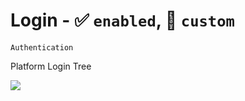 # Login - :white_check_mark: `enabled`, :red_circle: `custom`
`Authentication`

Platform Login Tree

[![](./Login.png)]()

